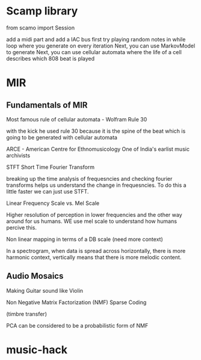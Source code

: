 # Scamp library

from scamo import Session

add a midi part and add a IAC bus
first try playing random notes in  while loop where you generate on every iteration
Next, you can use MarkovModel to generate
Next, you can use cellular automata where the life of a cell describes which 808 beat is played

# MIR

## Fundamentals of MIR
Most famous rule of cellular automata - Wolfram Rule 30

with the kick he used rule 30 because it is the spine of the beat which is going to be generated with cellular automata

ARCE - American Centre for Ethnomusicology
One of India's earlist music archivists

STFT
Short Time Fourier Transform

breaking up the time analysis of frequesncies and checking fourier transforms helps us understand the change in frequesncies. To do this a little faster we can just use STFT.

Linear Frequency Scale vs. Mel Scale

Higher resolution of perception in lower frequencies and the other way around for us humans. WE use mel scale to understand how humans percive this.

Non linear mapping in terms of a DB scale (need more context)

In a spectrogram, when data is spread across horizontally, there is more harmonic context, vertically means that there is more melodic content.

## Audio Mosaics

Making Guitar sound like Violin

Non Negative Matrix Factorization (NMF)
Sparse Coding

(timbre transfer)

PCA can be considered to be a probabilistic form of NMF








# music-hack
